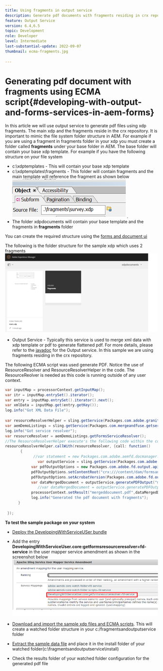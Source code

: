 ```yaml
---
title: Using fragments in output service
description: Generate pdf documents with fragments residing in crx repository
feature: Output Service
version: 6.4,6.5
topic: Development
role: Developer
level: Intermediate
last-substantial-update: 2022-09-07
thumbnail: ecma-fragments.jpg

---
```

# Generating pdf document with fragments using ECMA script{#developing-with-output-and-forms-services-in-aem-forms}


In this article we will use output service to generate pdf files using xdp fragments. The main xdp and the fragments reside in the crx repository. It is important to mimic the file system folder structure in AEM. For example if you are using a fragment in fragments folder in your xdp you must create a folder called **fragments** under your base folder in AEM. The base folder will contain your base xdp template. For example if you have the following structure on your file system
*  c:\xdptemplates - This will contain your base xdp template
* c:\xdptemplates\fragments - This folder will contain fragments and the main template will reference the fragment as shown below
![fragment-xdp](assets/survey-fragment.png).
* The folder xdpdocuments will contain your base template and the fragments in **fragments** folder

You can create the required structure using the [forms and document ui](http://localhost:4502/aem/forms.html/content/dam/formsanddocuments)

The following is the folder structure for the sample xdp which uses 2 fragments
![forms&document](assets/fragment-folder-structure-ui.png)


* Output Service - Typically this service is used to merge xml data with xdp template or pdf to generate flattened pdf. For more details, please refer to the [javadoc](https://helpx.adobe.com/experience-manager/6-5/forms/javadocs/index.html?com/adobe/fd/output/api/OutputService.html) for the Output service. In this sample we are using fragments residing in the crx repository. 


The following ECMA script was used generate PDF. Notice the use of ResourceResolver and  ResourceResolverHelper in the code. The ResourceReolver is needed as this code is running outside of any user context.

```java
var inputMap = processorContext.getInputMap();
var itr = inputMap.entrySet().iterator();
var entry = inputMap.entrySet().iterator().next();
var xmlData = inputMap.get(entry.getKey());
log.info("Got XML Data File");

var resourceResolverHelper = sling.getService(Packages.com.adobe.granite.resourceresolverhelper.ResourceResolverHelper);
var aemDemoListings = sling.getService(Packages.com.mergeandfuse.getserviceuserresolver.GetResolver);
log.info("Got service resolver");
var resourceResolver = aemDemoListings.getFormsServiceResolver();
//The ResourceResolverHelper execute's the following code within the context of the resourceResolver 
resourceResolverHelper.callWith(resourceResolver, {call: function()
       {
             //var statement = new Packages.com.adobe.aemfd.docmanager.Document("/content/dam/formsanddocuments/xdpdocuments/main.xdp",resourceResolver);
               var outputService = sling.getService(Packages.com.adobe.fd.output.api.OutputService);
            var pdfOutputOptions = new Packages.com.adobe.fd.output.api.PDFOutputOptions();
            pdfOutputOptions.setContentRoot("crx:///content/dam/formsanddocuments/xdpdocuments");
            pdfOutputOptions.setAcrobatVersion(Packages.com.adobe.fd.output.api.AcrobatVersion.Acrobat_11);
            var dataMergedDocument = outputService.generatePDFOutput("main.xdp",xmlData,pdfOutputOptions);
               //var dataMergedDocument = outputService.generatePDFOutput(statement,xmlData,pdfOutputOptions);
            processorContext.setResult("mergeddocument.pdf",dataMergedDocument);
            log.info("Generated the pdf document with fragments");
      }

 });
```

**To test the sample package on your system**
* [Deploy the DevelopingWithServiceUSer bundle](assets/DevelopingWithServiceUser.jar)
* Add the entry **DevelopingWithServiceUser.core:getformsresourceresolver=fd-service** in the user mapper service amendment as shown in the screenshot below
![user mapper amendment](assets/user-mapper-service-amendment.png)
* [Download and import the sample xdp files and ECMA scripts](assets/watched-folder-fragments-ecma.zip).
This will create a watched folder structure in your c:/fragmentsandoutputservice folder

* [Extract the sample data file](assets/usingFragmentsSampleData.zip) and place it in the install folder of your watched folder(c:\fragmentsandoutputservice\install)

* Check the results folder of your watched folder configuration for the generated pdf file
